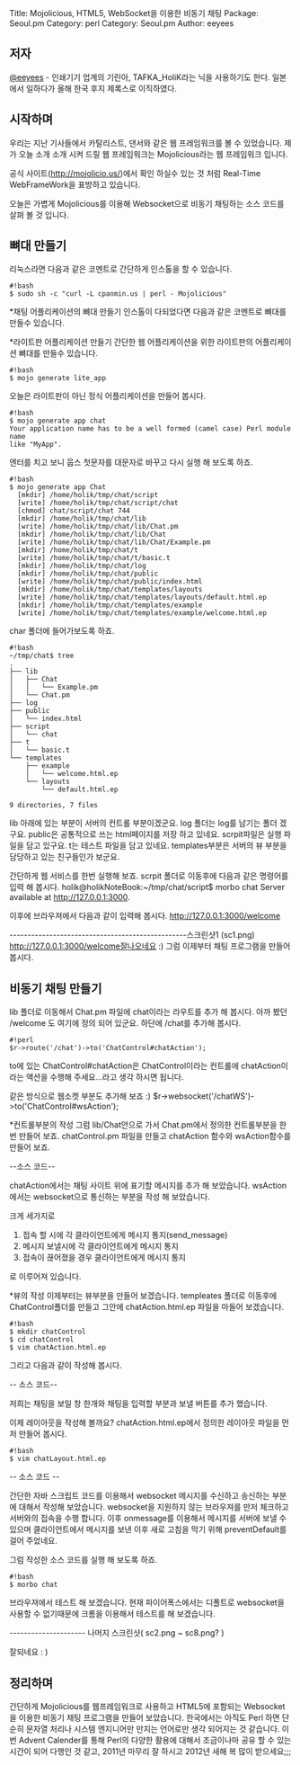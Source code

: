Title:    Mojolicious, HTML5, WebSocket을 이용한 비동기 채팅
Package:  Seoul.pm
Category: perl
Category: Seoul.pm
Author:   eeyees



저자
----

[@eeyees][twitter-eeyees] -
인쇄기기 업계의 기린아, TAFKA_HoliK라는 닉을 사용하기도 한다. 일본에서 일하다가 올해 한국 후지 제록스로 이직하였다.



시작하며
---------

우리는 지난 기사들에서 카탈리스트, 댄서와 같은 웹 프레임워크를 볼 수 있었습니다.
제가 오늘 소개 소개 시켜 드릴 웹 프레임워크는 Mojolicious라는 웹 프레임워크 입니다.

공식 사이트(http://mojolicio.us/)에서 확인 하실수 있는 것 처럼 Real-Time WebFrameWork을 표방하고 있습니다.

오늘은 가볍게 Mojolicious를 이용해 Websocket으로 비동기 채팅하는 소스 코드를 살펴 볼 것 입니다.



뼈대 만들기
-----------

리눅스라면 다음과 같은 코멘트로 간단하게 인스톨을 할 수 있습니다.

    #!bash
    $ sudo sh -c "curl -L cpanmin.us | perl - Mojolicious"

*채팅 어플리케이션의 뼈대 만들기
인스톨이 다되었다면 다음과 같은 코멘트로 뼈대를 만들수 있습니다.

*라이트판 어플리케이션 만들기
간단한 웹 어플리케이션을 위한 라이트판의 어플리케이션 뼈대를 만들수 있습니다.

    #!bash
    $ mojo generate lite_app

오늘은 라이트판이 아닌 정식 어플리케이션을 만들어 봅시다.

    #!bash
    $ mojo generate app chat
    Your application name has to be a well formed (camel case) Perl module name
    like "MyApp".

엔터를 치고 보니 웁스
첫문자를 대문자로 바꾸고 다시 실행 해 보도록 하죠.

    #!bash
    $ mojo generate app Chat
      [mkdir] /home/holik/tmp/chat/script
      [write] /home/holik/tmp/chat/script/chat
      [chmod] chat/script/chat 744
      [mkdir] /home/holik/tmp/chat/lib
      [write] /home/holik/tmp/chat/lib/Chat.pm
      [mkdir] /home/holik/tmp/chat/lib/Chat
      [write] /home/holik/tmp/chat/lib/Chat/Example.pm
      [mkdir] /home/holik/tmp/chat/t
      [write] /home/holik/tmp/chat/t/basic.t
      [mkdir] /home/holik/tmp/chat/log
      [mkdir] /home/holik/tmp/chat/public
      [write] /home/holik/tmp/chat/public/index.html
      [mkdir] /home/holik/tmp/chat/templates/layouts
      [write] /home/holik/tmp/chat/templates/layouts/default.html.ep
      [mkdir] /home/holik/tmp/chat/templates/example
      [write] /home/holik/tmp/chat/templates/example/welcome.html.ep


char 폴더에 들어가보도록 하죠.

    #!bash
    ~/tmp/chat$ tree
    .
    ├── lib
    │   ├── Chat
    │   │   └── Example.pm
    │   └── Chat.pm
    ├── log
    ├── public
    │   └── index.html
    ├── script
    │   └── chat
    ├── t
    │   └── basic.t
    └── templates
        ├── example
        │   └── welcome.html.ep
        └── layouts
            └── default.html.ep
    
    9 directories, 7 files

lib 아래에 있는 부분이 서버의 컨트롤 부분이겠군요.
log 폴더는 log를 남기는 폴더 겠구요.
public은 공통적으로 쓰는 html페이지를 저장 하고 있네요.
scrpit파일은 실행 파일을 담고 있구요.
t는 테스트 파일을 담고 있네요.
templates부분은 서버의 뷰 부분을 담당하고 있는 친구들인가 보군요.

간단하게 웹 서비스를 한번 실행해 보죠.
scrpit 폴더로 이동후에 다음과 같은 명령어를 입력 해 봅시다.
holik@holikNoteBook:~/tmp/chat/script$ morbo chat 
Server available at http://127.0.0.1:3000.

이후에 브라우져에서 다음과 같이 입력해 봅시다.
http://127.0.0.1:3000/welcome

-------------------------------------------------스크린샷1 (sc1.png)
http://127.0.0.1:3000/welcome잘나오네요 :)
그럼 이제부터 채팅 프로그램을 만들어 봅시다.



비동기 채팅 만들기
-----------------

lib 폴더로 이동해서 Chat.pm 파일에 chat이라는 라우트를 추가 해 봅시다.
아까 봤던 /welcome 도 여기에 정의 되어 있군요.
하단에 /chat를 추가해 봅시다.

    #!perl
    $r->route('/chat')->to('ChatControl#chatAction');

to에 있는 ChatControl#chatAction은 ChatControl이라는 컨트롤에 chatAction이라는 액션을 수행해 주세요...라고 생각 하시면 됩니다.

같은 방식으로 웹소켓 부분도 추가해 보죠 :)
$r->websocket('/chatWS')->to('ChatControl#wsAction');

*컨트롤부분의 작성
그럼 lib/Chat안으로 가서 Chat.pm에서 정의한 컨트롤부분을 한번 만들어 보죠.
chatControl.pm 파일을 만들고 chatAction 함수와 wsAction함수를 만들어 보죠.

--소스 코드--

chatAction에서는 채팅 사이트 위에 표기할 메시지를 추가 해 보았습니다.
wsAction에서는 websocket으로 통신하는 부분을 작성 해 보았습니다.

크게 세가지로
1. 접속 할 시에 각 클라이언트에게 메시지 통지(send_message)
2. 메시지 보낼시에 각 클라이언트에게 메시지 통지
3. 접속이 끊어졌을 경우 클라이언트에게 메시지 통지

로 이루어져 있습니다.

*뷰의 작성
이제부터는 뷰부분을 만들어 보겠습니다.
templeates 폴더로 이동후에 ChatControl폴더를 만들고 그안에 chatAction.html.ep 파일을 마들어 보겠습니다.

    #!bash
    $ mkdir chatControl
    $ cd chatControl
    $ vim chatAction.html.ep

그리고 다음과 같이 작성해 봅시다.

-- 소스 코드--

저희는 채팅을 보일 창 한개와 채팅을 입력할 부분과 보낼 버튼를 추가 했습니다.

이제 레이아웃을 작성해 볼까요?
chatAction.html.ep에서 정의한 레이아웃 파일을 먼저 만들어 봅시다.

    #!bash
    $ vim chatLayout.html.ep

-- 소스 코드 --

간단한 자바 스크립트 코드를 이용해서 websocket 메시지를 수신하고 송신하는 부분에 대해서 작성해 보았습니다.
websocket을 지원하지 않는 브라우져를 만저 체크하고
서버와의 접속을 수행 합니다.
이후 onmessage를 이용해서 메시지를 서버에 보낼 수 있으며
클라이언트에서 메시지를 보낸 이후 새로 고침을 막기 위해 preventDefault를 걸어 주었네요.

그럼 작성한 소스 코드를 실행 해 보도록 하죠.

    #!bash
    $ morbo chat

브라우져에서 테스트 해 보겠습니다.
현재 파이어폭스에서는 디폴트로 websocket을 사용할 수 없기때문에 크롬을 이용해서 테스트를 해 보겠습니다.

--------------------- 나머지 스크린샷( sc2.png ~ sc8.png? )

잘되네요 : )



정리하며
--------

간단하게 Mojolicious를 웹프레임워크로 사용하고 HTML5에 포함되는 Websocket을 이용한 비동기 채팅 프로그램을 만들어 보았습니다.
한국에서는 아직도 Perl 하면 단순히 문자열 처리나 시스템 엔지니어만 만지는 언어로만 생각 되어지는 것 같습니다.
이번 Advent Calender를 통해 Perl의 다양한 활용에 대해서 조금이나마 공유 할 수 있는 시간이 되어 다행인 것 같고, 2011년 마무리 잘 하시고
2012년 새해 복 많이 받으세요;;;



[twitter-eeyees]: http://twitter.com/eeyees


